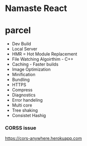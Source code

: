 # Namaste React


# parcel

- Dev Build
- Local Server
- HMR = Hot Module Replacement
- File Watching Algoirthim - C++
- Caching - Faster builds
- Image Optimization
- Minification
- Bundling
- HTTPS
- Compress
- Diagnostics
- Error handeling
- Multi core
- Tree shaking
- Consistet Hashig



### CORSS issue 
https://cors-anywhere.herokuapp.com

